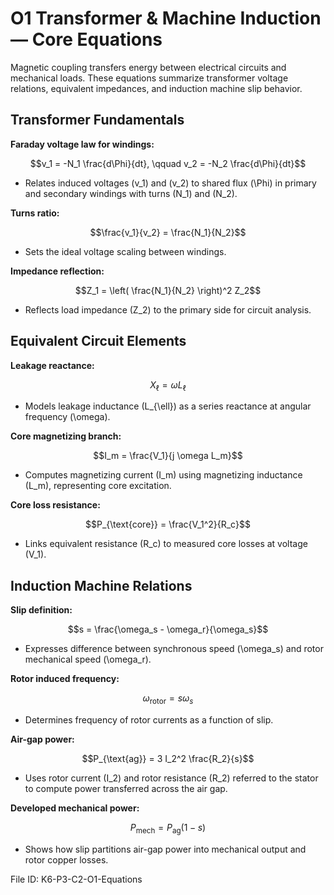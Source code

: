 # O1 Transformer & Machine Induction — Core Equations

Magnetic coupling transfers energy between electrical circuits and mechanical loads. These equations summarize transformer voltage relations, equivalent impedances, and induction machine slip behavior.

## Transformer Fundamentals
**Faraday voltage law for windings:**

$$v_1 = -N_1 \frac{d\Phi}{dt}, \qquad v_2 = -N_2 \frac{d\Phi}{dt}$$

- Relates induced voltages \(v_1\) and \(v_2\) to shared flux \(\Phi\) in primary and secondary windings with turns \(N_1\) and \(N_2\).

**Turns ratio:**

$$\frac{v_1}{v_2} = \frac{N_1}{N_2}$$

- Sets the ideal voltage scaling between windings.

**Impedance reflection:**

$$Z_1 = \left( \frac{N_1}{N_2} \right)^2 Z_2$$

- Reflects load impedance \(Z_2\) to the primary side for circuit analysis.

## Equivalent Circuit Elements
**Leakage reactance:**

$$X_{\ell} = \omega L_{\ell}$$

- Models leakage inductance \(L_{\ell}\) as a series reactance at angular frequency \(\omega\).

**Core magnetizing branch:**

$$I_m = \frac{V_1}{j \omega L_m}$$

- Computes magnetizing current \(I_m\) using magnetizing inductance \(L_m\), representing core excitation.

**Core loss resistance:**

$$P_{\text{core}} = \frac{V_1^2}{R_c}$$

- Links equivalent resistance \(R_c\) to measured core losses at voltage \(V_1\).

## Induction Machine Relations
**Slip definition:**

$$s = \frac{\omega_s - \omega_r}{\omega_s}$$

- Expresses difference between synchronous speed \(\omega_s\) and rotor mechanical speed \(\omega_r\).

**Rotor induced frequency:**

$$\omega_{\text{rotor}} = s \omega_s$$

- Determines frequency of rotor currents as a function of slip.

**Air-gap power:**

$$P_{\text{ag}} = 3 I_2^2 \frac{R_2}{s}$$

- Uses rotor current \(I_2\) and rotor resistance \(R_2\) referred to the stator to compute power transferred across the air gap.

**Developed mechanical power:**

$$P_{\text{mech}} = P_{\text{ag}} (1 - s)$$

- Shows how slip partitions air-gap power into mechanical output and rotor copper losses.

File ID: K6-P3-C2-O1-Equations
